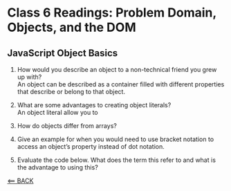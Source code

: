 # Class 6 Readings: Problem Domain, Objects, and the DOM

## JavaScript Object Basics

1. How would you describe an object to a non-technical friend you grew up with?
<br> An object can be described as a container filled with different properties that describe or belong to that object.

2. What are some advantages to creating object literals?
<br> An object literal allow you to 
3. How do objects differ from arrays?
4. Give an example for when you would need to use bracket notation to access an object’s property instead of dot notation.
5. Evaluate the code below. What does the term this refer to and what is the advantage to using this?

[<== BACK](README.md)